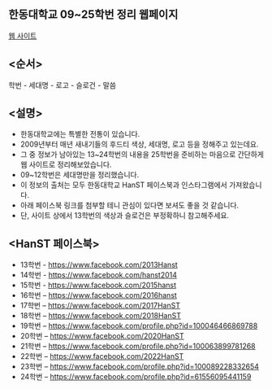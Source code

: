 ## 한동대학교 09~25학번 정리 웹페이지
[웹 사이트](https://hguhanstdemo.netlify.app/)
## <순서>
학번 - 세대명 - 로고 - 슬로건 - 말씀
## <설명>
- 한동대학교에는 특별한 전통이 있습니다.
- 2009년부터 매년 새내기들의 후드티 색상, 세대명, 로고 등을 정해주고 있는데요.
- 그 중 정보가 남아있는 13~24학번의 내용을 25학번을 준비하는 마음으로 간단하게 웹 사이트로 정리해보았습니다.
- 09~12학번은 세대명만을 정리했습니다.
- 이 정보의 출처는 모두 한동대학교 HanST 페이스북과 인스타그램에서 가져왔습니다.
- 아래 페이스북 링크를 첨부할 테니 관심이 있다면 보셔도 좋을 것 같습니다.
- 단, 사이트 상에서 13학번의 색상과 슬로건은 부정확하니 참고해주세요.
## <HanST 페이스북>
- 13학번 - https://www.facebook.com/2013Hanst
- 14학번 - https://www.facebook.com/hanst2014
- 15학번 - https://www.facebook.com/2015hanst
- 16학번 – https://www.facebook.com/2016hanst
- 17학번 – https://www.facebook.com/2017HanST
- 18학번 – https://www.facebook.com/2018HanST
- 19학번 – https://www.facebook.com/profile.php?id=100046466869788
- 20학번 – https://www.facebook.com/2020HanST
- 21학번 – https://www.facebook.com/profile.php?id=100063899781268
- 22학번 – https://www.facebook.com/2022HanST
- 23학번 – https://www.facebook.com/profile.php?id=100089228332654
- 24학번 – https://www.facebook.com/profile.php?id=61556095441159
